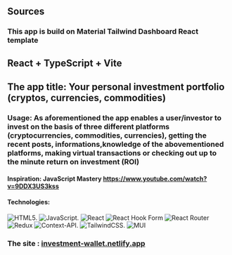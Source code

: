 ## Sources
### This app is build on Material Tailwind Dashboard React template

## React + TypeScript + Vite
## The app title: Your personal investment portfolio (cryptos, currencies, commodities)
### Usage: As aforementioned the app enables a user/investor to invest on the basis of three different platforms (cryptocurrencies, commodities, currencies), getting the recent posts, informations,knowledge of the abovementioned platforms, making virtual transactions or checking out up to the minute return on investment (ROI)

#### Inspiration: JavaScript Mastery https://www.youtube.com/watch?v=9DDX3US3kss

#### Technologies: 
![HTML5](https://img.shields.io/badge/html5-%23E34F26.svg?style=for-the-badge&logo=html5&logoColor=white). ![JavaScript](https://img.shields.io/badge/javascript-%23323330.svg?style=for-the-badge&logo=javascript&logoColor=%23F7DF1E). ![React](https://img.shields.io/badge/react-%2320232a.svg?style=for-the-badge&logo=react&logoColor=%2361DAFB) ![React Hook Form](https://img.shields.io/badge/React%20Hook%20Form-%23EC5990.svg?style=for-the-badge&logo=reacthookform&logoColor=white) ![React Router](https://img.shields.io/badge/React_Router-CA4245?style=for-the-badge&logo=react-router&logoColor=white) ![Redux](https://img.shields.io/badge/redux-%23593d88.svg?style=for-the-badge&logo=redux&logoColor=white) ![Context-API](https://img.shields.io/badge/Context--Api-000000?style=for-the-badge&logo=react). ![TailwindCSS](https://img.shields.io/badge/tailwindcss-%2338B2AC.svg?style=for-the-badge&logo=tailwind-css&logoColor=white). ![MUI](https://img.shields.io/badge/MUI-%230081CB.svg?style=for-the-badge&logo=mui&logoColor=white)

### The site : [investment-wallet.netlify.app](https://investment-wallet.netlify.app/dashboard/home)



